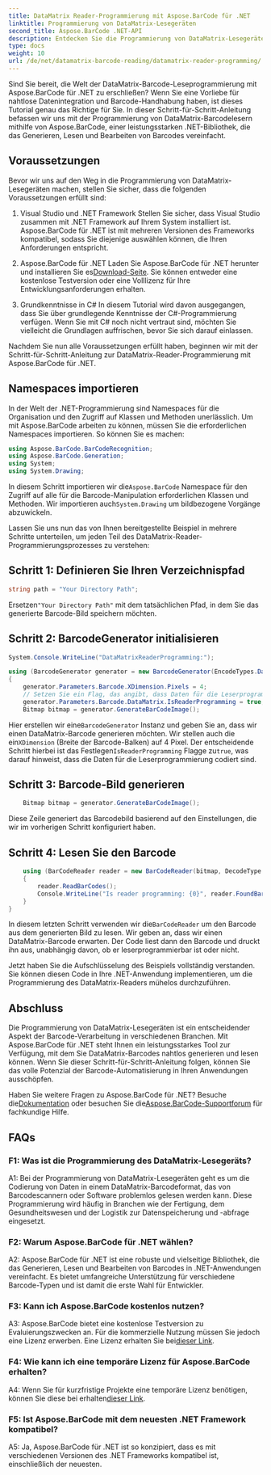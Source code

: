 ```yaml
---
title: DataMatrix Reader-Programmierung mit Aspose.BarCode für .NET
linktitle: Programmierung von DataMatrix-Lesegeräten
second_title: Aspose.BarCode .NET-API
description: Entdecken Sie die Programmierung von DataMatrix-Lesegeräten mit Aspose.BarCode für .NET. Erfahren Sie in diesem umfassenden Leitfaden, wie Sie DataMatrix-Barcodes in Ihren .NET-Anwendungen generieren und lesen.
type: docs
weight: 10
url: /de/net/datamatrix-barcode-reading/datamatrix-reader-programming/
---
```

Sind Sie bereit, die Welt der DataMatrix-Barcode-Leseprogrammierung mit Aspose.BarCode für .NET zu erschließen? Wenn Sie eine Vorliebe für nahtlose Datenintegration und Barcode-Handhabung haben, ist dieses Tutorial genau das Richtige für Sie. In dieser Schritt-für-Schritt-Anleitung befassen wir uns mit der Programmierung von DataMatrix-Barcodelesern mithilfe von Aspose.BarCode, einer leistungsstarken .NET-Bibliothek, die das Generieren, Lesen und Bearbeiten von Barcodes vereinfacht. 

## Voraussetzungen

Bevor wir uns auf den Weg in die Programmierung von DataMatrix-Lesegeräten machen, stellen Sie sicher, dass die folgenden Voraussetzungen erfüllt sind:

1. Visual Studio und .NET Framework
Stellen Sie sicher, dass Visual Studio zusammen mit .NET Framework auf Ihrem System installiert ist. Aspose.BarCode für .NET ist mit mehreren Versionen des Frameworks kompatibel, sodass Sie diejenige auswählen können, die Ihren Anforderungen entspricht.

2. Aspose.BarCode für .NET
 Laden Sie Aspose.BarCode für .NET herunter und installieren Sie es[Download-Seite](https://releases.aspose.com/barcode/net/). Sie können entweder eine kostenlose Testversion oder eine Volllizenz für Ihre Entwicklungsanforderungen erhalten.

3. Grundkenntnisse in C#
In diesem Tutorial wird davon ausgegangen, dass Sie über grundlegende Kenntnisse der C#-Programmierung verfügen. Wenn Sie mit C# noch nicht vertraut sind, möchten Sie vielleicht die Grundlagen auffrischen, bevor Sie sich darauf einlassen.

Nachdem Sie nun alle Voraussetzungen erfüllt haben, beginnen wir mit der Schritt-für-Schritt-Anleitung zur DataMatrix-Reader-Programmierung mit Aspose.BarCode für .NET.

## Namespaces importieren

In der Welt der .NET-Programmierung sind Namespaces für die Organisation und den Zugriff auf Klassen und Methoden unerlässlich. Um mit Aspose.BarCode arbeiten zu können, müssen Sie die erforderlichen Namespaces importieren. So können Sie es machen:

```csharp
using Aspose.BarCode.BarCodeRecognition;
using Aspose.BarCode.Generation;
using System;
using System.Drawing;
```

 In diesem Schritt importieren wir die`Aspose.BarCode` Namespace für den Zugriff auf alle für die Barcode-Manipulation erforderlichen Klassen und Methoden. Wir importieren auch`System.Drawing` um bildbezogene Vorgänge abzuwickeln.

Lassen Sie uns nun das von Ihnen bereitgestellte Beispiel in mehrere Schritte unterteilen, um jeden Teil des DataMatrix-Reader-Programmierungsprozesses zu verstehen:

## Schritt 1: Definieren Sie Ihren Verzeichnispfad

```csharp
string path = "Your Directory Path";
```

 Ersetzen`"Your Directory Path"` mit dem tatsächlichen Pfad, in dem Sie das generierte Barcode-Bild speichern möchten.

## Schritt 2: BarcodeGenerator initialisieren

```csharp
System.Console.WriteLine("DataMatrixReaderProgramming:");

using (BarcodeGenerator generator = new BarcodeGenerator(EncodeTypes.DataMatrix, "Aspose"))
{
    generator.Parameters.Barcode.XDimension.Pixels = 4;
    // Setzen Sie ein Flag, das angibt, dass Daten für die Leserprogrammierung codiert sind
    generator.Parameters.Barcode.DataMatrix.IsReaderProgramming = true;
    Bitmap bitmap = generator.GenerateBarCodeImage();
```

 Hier erstellen wir eine`BarcodeGenerator` Instanz und geben Sie an, dass wir einen DataMatrix-Barcode generieren möchten. Wir stellen auch die ein`XDimension` (Breite der Barcode-Balken) auf 4 Pixel. Der entscheidende Schritt hierbei ist das Festlegen`IsReaderProgramming` Flagge zu`true`, was darauf hinweist, dass die Daten für die Leserprogrammierung codiert sind.

## Schritt 3: Barcode-Bild generieren

```csharp
    Bitmap bitmap = generator.GenerateBarCodeImage();
```

Diese Zeile generiert das Barcodebild basierend auf den Einstellungen, die wir im vorherigen Schritt konfiguriert haben.

## Schritt 4: Lesen Sie den Barcode

```csharp
    using (BarCodeReader reader = new BarCodeReader(bitmap, DecodeType.DataMatrix))
    {
        reader.ReadBarCodes();
        Console.WriteLine("Is reader programming: {0}", reader.FoundBarCodes[0].Extended.DataMatrix.IsReaderProgramming);
    }
}
```

 In diesem letzten Schritt verwenden wir die`BarCodeReader` um den Barcode aus dem generierten Bild zu lesen. Wir geben an, dass wir einen DataMatrix-Barcode erwarten. Der Code liest dann den Barcode und druckt ihn aus, unabhängig davon, ob er leserprogrammierbar ist oder nicht.

Jetzt haben Sie die Aufschlüsselung des Beispiels vollständig verstanden. Sie können diesen Code in Ihre .NET-Anwendung implementieren, um die Programmierung des DataMatrix-Readers mühelos durchzuführen.

## Abschluss

Die Programmierung von DataMatrix-Lesegeräten ist ein entscheidender Aspekt der Barcode-Verarbeitung in verschiedenen Branchen. Mit Aspose.BarCode für .NET steht Ihnen ein leistungsstarkes Tool zur Verfügung, mit dem Sie DataMatrix-Barcodes nahtlos generieren und lesen können. Wenn Sie dieser Schritt-für-Schritt-Anleitung folgen, können Sie das volle Potenzial der Barcode-Automatisierung in Ihren Anwendungen ausschöpfen.

 Haben Sie weitere Fragen zu Aspose.BarCode für .NET? Besuche die[Dokumentation](https://reference.aspose.com/barcode/net/) oder besuchen Sie die[Aspose.BarCode-Supportforum](https://forum.aspose.com/c/barcode/13) für fachkundige Hilfe.

## FAQs

### F1: Was ist die Programmierung des DataMatrix-Lesegeräts?

A1: Bei der Programmierung von DataMatrix-Lesegeräten geht es um die Codierung von Daten in einem DataMatrix-Barcodeformat, das von Barcodescannern oder Software problemlos gelesen werden kann. Diese Programmierung wird häufig in Branchen wie der Fertigung, dem Gesundheitswesen und der Logistik zur Datenspeicherung und -abfrage eingesetzt.

### F2: Warum Aspose.BarCode für .NET wählen?

A2: Aspose.BarCode für .NET ist eine robuste und vielseitige Bibliothek, die das Generieren, Lesen und Bearbeiten von Barcodes in .NET-Anwendungen vereinfacht. Es bietet umfangreiche Unterstützung für verschiedene Barcode-Typen und ist damit die erste Wahl für Entwickler.

### F3: Kann ich Aspose.BarCode kostenlos nutzen?

 A3: Aspose.BarCode bietet eine kostenlose Testversion zu Evaluierungszwecken an. Für die kommerzielle Nutzung müssen Sie jedoch eine Lizenz erwerben. Eine Lizenz erhalten Sie bei[dieser Link](https://purchase.aspose.com/buy).

### F4: Wie kann ich eine temporäre Lizenz für Aspose.BarCode erhalten?

 A4: Wenn Sie für kurzfristige Projekte eine temporäre Lizenz benötigen, können Sie diese bei erhalten[dieser Link](https://purchase.aspose.com/temporary-license/).

### F5: Ist Aspose.BarCode mit dem neuesten .NET Framework kompatibel?

A5: Ja, Aspose.BarCode für .NET ist so konzipiert, dass es mit verschiedenen Versionen des .NET Frameworks kompatibel ist, einschließlich der neuesten.